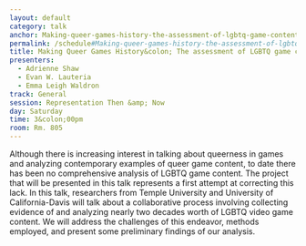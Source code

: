 ```yaml
---
layout: default
category: talk
anchor: Making-queer-games-history-the-assessment-of-lgbtq-game-content
permalink: /schedule#Making-queer-games-history-the-assessment-of-lgbtq-game-content
title: Making Queer Games History&colon; The assessment of LGBTQ game content
presenters:
  - Adrienne Shaw
  - Evan W. Lauteria
  - Emma Leigh Waldron
track: General
session: Representation Then &amp; Now
day: Saturday
time: 3&colon;00pm
room: Rm. 805
---
```

Although there is increasing interest in talking about queerness in games and analyzing contemporary examples of queer game content, to date there has been no comprehensive analysis of LGBTQ game content. The project that will be presented in this talk represents a first attempt at correcting this lack. In this talk, researchers from Temple University and University of California-Davis will talk about a collaborative process involving collecting evidence of and analyzing nearly two decades worth of LGBTQ video game content. We will address the challenges of this endeavor, methods employed, and present some preliminary findings of our analysis.